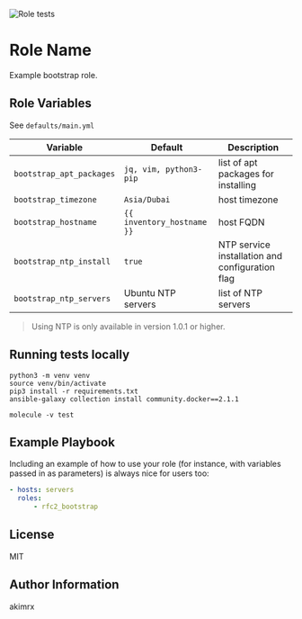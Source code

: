 ![Role tests](https://github.com/akimrx/rfc2_bootstrap/actions/workflows/ci.yml/badge.svg)

Role Name
=========

Example bootstrap role.

Role Variables
--------------

See `defaults/main.yml`

| Variable | Default | Description |
|----------|---------|-------------|
| `bootstrap_apt_packages` | `jq, vim, python3-pip` | list of apt packages for installing |
| `bootstrap_timezone` | `Asia/Dubai` | host timezone |
| `bootstrap_hostname` | `{{ inventory_hostname }}` | host FQDN |
| `bootstrap_ntp_install` | `true` | NTP service installation and configuration flag |
| `bootstrap_ntp_servers` | Ubuntu NTP servers | list of NTP servers |

> Using NTP is only available in version 1.0.1 or higher.


Running tests locally
---------------------
```shell
python3 -m venv venv
source venv/bin/activate
pip3 install -r requirements.txt
ansible-galaxy collection install community.docker==2.1.1

molecule -v test
```

Example Playbook
----------------

Including an example of how to use your role (for instance, with variables passed in as parameters) is always nice for users too:

```yaml
- hosts: servers
  roles:
      - rfc2_bootstrap
```

License
-------

MIT

Author Information
------------------

akimrx
